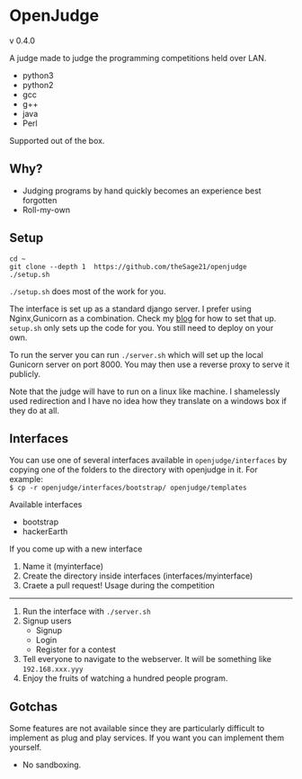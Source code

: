 OpenJudge
=========

v 0.4.0

A judge made to judge the programming competitions held over LAN.

- python3
- python2
- gcc
- g++
- java
- Perl
 
Supported out of the box.

Why?
----

- Judging programs by hand quickly becomes an experience best forgotten
- Roll-my-own

Setup
-----

```
cd ~
git clone --depth 1  https://github.com/theSage21/openjudge
./setup.sh
```


`./setup.sh` does most of the work for you.


The interface is set up as a standard django server. I prefer using Nginx,Gunicorn as a 
combination. Check my [blog](http://arjoonn.blogspot.com/2015/05/django-gunicorn-and-nginx.html) for how to set that up.
`setup.sh` only sets up the code for you. You still need to deploy on your own.

To run the server you can run `./server.sh` which will set up the local Gunicorn server on port 8000.
You may then use a reverse proxy to serve it publicly.

Note that the judge will have to run on a linux like machine. I shamelessly used redirection
and I have no idea how they translate on a windows box if they do at all.

Interfaces
----------

You can use one of several interfaces available in `openjudge/interfaces` by copying one of the folders
to the directory with openjudge in it. For example:  
`$ cp -r openjudge/interfaces/bootstrap/ openjudge/templates`

Available interfaces

- bootstrap
- hackerEarth

If you come up with a new interface  

1. Name it (myinterface)
2. Create the directory inside interfaces (interfaces/myinterface)
3. Craete a pull request!
Usage during the competition
----------------------------

1. Run the interface with `./server.sh`
2. Signup users
    - Signup
    - Login
    - Register for a contest
3. Tell everyone to navigate to the webserver. It will be something like `192.168.xxx.yyy`
4. Enjoy the fruits of watching a hundred people program.

Gotchas
-------
Some features are not available since they are particularly difficult to implement as
plug and play services. If you want you can implement them yourself.

- No sandboxing.
